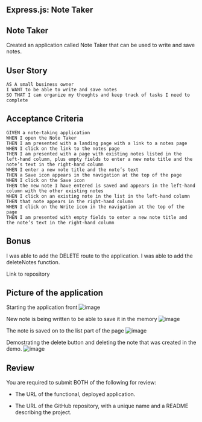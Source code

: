## Express.js: Note Taker

## Note Taker

Created an application called Note Taker that can be used to write and save notes.

## User Story

```
AS A small business owner
I WANT to be able to write and save notes
SO THAT I can organize my thoughts and keep track of tasks I need to complete
```


## Acceptance Criteria

```
GIVEN a note-taking application
WHEN I open the Note Taker
THEN I am presented with a landing page with a link to a notes page
WHEN I click on the link to the notes page
THEN I am presented with a page with existing notes listed in the left-hand column, plus empty fields to enter a new note title and the note’s text in the right-hand column
WHEN I enter a new note title and the note’s text
THEN a Save icon appears in the navigation at the top of the page
WHEN I click on the Save icon
THEN the new note I have entered is saved and appears in the left-hand column with the other existing notes
WHEN I click on an existing note in the list in the left-hand column
THEN that note appears in the right-hand column
WHEN I click on the Write icon in the navigation at the top of the page
THEN I am presented with empty fields to enter a new note title and the note’s text in the right-hand column
```

## Bonus

I was able to add the DELETE route to the application. I was able to add the deleteNotes function. 
 
 Link to repository 


## Picture of the application

Starting the application front 
![image](https://user-images.githubusercontent.com/107437105/201005802-e1f47069-164e-41e1-b50d-248da3167fe5.png)

New note is being written to be able to save it in the memory 
![image](https://user-images.githubusercontent.com/107437105/201005989-8ad3c1d1-00e6-4e86-a52a-43782b4d7135.png)

The note is saved on to the list part of the page 
![image](https://user-images.githubusercontent.com/107437105/201006117-05c7ec45-e516-4d72-8623-c622eb2cadc8.png)

Demostrating the delete button and deleting the note that was created in the demo. 
![image](https://user-images.githubusercontent.com/107437105/201006195-9c75d844-b083-4364-9011-73ef4a74c2dc.png)


## Review

You are required to submit BOTH of the following for review:

* The URL of the functional, deployed application.

* The URL of the GitHub repository, with a unique name and a README describing the project.
